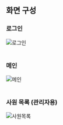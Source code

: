 ## 화면 구성

### 로그인
![로그인](https://user-images.githubusercontent.com/85788300/138081905-fe801e20-fc68-40d6-aa76-583cbc963370.png)
<br>
<br>

### 메인
![메인](https://user-images.githubusercontent.com/85788300/138081952-9e49d32c-143f-47f2-ab7e-543dbca5aea1.png)
<br>
<br>

### 사원 목록 (관리자용)
![사원목록](https://user-images.githubusercontent.com/85788300/138082149-6ca2bc1f-a6ea-4145-bf2b-21879953f7a2.png)
<br>
<br>
